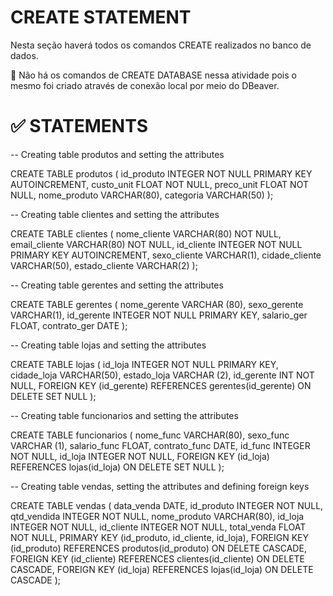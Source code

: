 # CREATE STATEMENT

Nesta seção haverá todos os comandos CREATE realizados no banco de dados.

📝 Não há os comandos de CREATE DATABASE nessa atividade pois o mesmo foi criado através de conexão local por meio do DBeaver.

# ✅ STATEMENTS

-- Creating table produtos and setting the attributes

CREATE TABLE produtos (
	id_produto INTEGER NOT NULL PRIMARY KEY AUTOINCREMENT, 
	custo_unit FLOAT NOT NULL,
	preco_unit FLOAT NOT NULL, 
	nome_produto VARCHAR(80),
	categoria VARCHAR(50)
	);
	
-- Creating table clientes and setting the attributes	

CREATE TABLE clientes (
	nome_cliente VARCHAR(80) NOT NULL,
	email_cliente VARCHAR(80) NOT NULL,
	id_cliente INTEGER NOT NULL PRIMARY KEY AUTOINCREMENT, 
	sexo_cliente VARCHAR(1), 
	cidade_cliente VARCHAR(50),
	estado_cliente VARCHAR(2)
);

-- Creating table gerentes and setting the attributes

CREATE TABLE gerentes (
	nome_gerente VARCHAR (80),
	sexo_gerente VARCHAR(1),
	id_gerente INTEGER NOT NULL PRIMARY KEY,
	salario_ger FLOAT,
	contrato_ger DATE
);

-- Creating table lojas and setting the attributes

CREATE TABLE lojas (
	id_loja INTEGER NOT NULL PRIMARY KEY,
	cidade_loja VARCHAR(50),
	estado_loja VARCHAR (2),
	id_gerente INT NOT NULL,
	FOREIGN KEY (id_gerente)
	REFERENCES gerentes(id_gerente)
	ON DELETE SET NULL
);

-- Creating table funcionarios and setting the attributes

CREATE TABLE funcionarios (
	nome_func VARCHAR(80),
	sexo_func VARCHAR (1),
	salario_func FLOAT,
	contrato_func DATE,
	id_func INTEGER NOT NULL,
	id_loja INTEGER NOT NULL,
	FOREIGN KEY (id_loja)
	REFERENCES lojas(id_loja)
	ON DELETE SET NULL
);

-- Creating table vendas, setting the attributes and defining foreign keys

CREATE TABLE vendas (
	data_venda DATE,
	id_produto INTEGER NOT NULL,
	qtd_vendida INTEGER NOT NULL,
	nome_produto VARCHAR(80),
	id_loja INTEGER NOT NULL,
	id_cliente INTEGER NOT NULL,
	total_venda FLOAT NOT NULL,
    	PRIMARY KEY (id_produto, id_cliente, id_loja),
 	FOREIGN KEY (id_produto) REFERENCES produtos(id_produto) ON DELETE CASCADE,
    	FOREIGN KEY (id_cliente) REFERENCES clientes(id_cliente) ON DELETE CASCADE,
    	FOREIGN KEY (id_loja) REFERENCES lojas(id_loja) ON DELETE CASCADE
);


